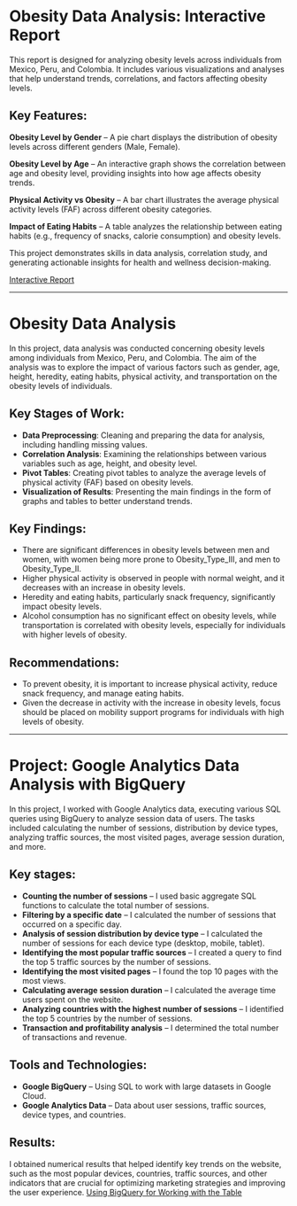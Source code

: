 # Obesity Data Analysis: Interactive Report

This report is designed for analyzing obesity levels across individuals from Mexico, Peru, and Colombia. It includes various visualizations and analyses that help understand trends, correlations, and factors affecting obesity levels.

## Key Features:

 **Obesity Level by Gender** – A pie chart displays the distribution of obesity levels across different genders (Male, Female).

 **Obesity Level by Age** – An interactive graph shows the correlation between age and obesity level, providing insights into how age affects obesity trends.

 **Physical Activity vs Obesity** – A bar chart illustrates the average physical activity levels (FAF) across different obesity categories.

 **Impact of Eating Habits** – A table analyzes the relationship between eating habits (e.g., frequency of snacks, calorie consumption) and obesity levels.

This project demonstrates skills in data analysis, correlation study, and generating actionable insights for health and wellness decision-making.

[Interactive Report](https://public.tableau.com/app/profile/lena.elena/viz/Book1_17308281116690/ObesityAnalysis)

***

# Obesity Data Analysis

In this project, data analysis was conducted concerning obesity levels among individuals from Mexico, Peru, and Colombia. The aim of the analysis was to explore the impact of various factors such as gender, age, height, heredity, eating habits, physical activity, and transportation on the obesity levels of individuals.

## Key Stages of Work:
- **Data Preprocessing**: Cleaning and preparing the data for analysis, including handling missing values.
- **Correlation Analysis**: Examining the relationships between various variables such as age, height, and obesity level.
- **Pivot Tables**: Creating pivot tables to analyze the average levels of physical activity (FAF) based on obesity levels.
- **Visualization of Results**: Presenting the main findings in the form of graphs and tables to better understand trends.

## Key Findings:
- There are significant differences in obesity levels between men and women, with women being more prone to Obesity_Type_III, and men to Obesity_Type_II.
- Higher physical activity is observed in people with normal weight, and it decreases with an increase in obesity levels.
- Heredity and eating habits, particularly snack frequency, significantly impact obesity levels.
- Alcohol consumption has no significant effect on obesity levels, while transportation is correlated with obesity levels, especially for individuals with higher levels of obesity.

## Recommendations:
- To prevent obesity, it is important to increase physical activity, reduce snack frequency, and manage eating habits.
- Given the decrease in activity with the increase in obesity levels, focus should be placed on mobility support programs for individuals with high levels of obesity.

***

  # Project: Google Analytics Data Analysis with BigQuery

In this project, I worked with Google Analytics data, executing various SQL queries using BigQuery to analyze session data of users. The tasks included calculating the number of sessions, distribution by device types, analyzing traffic sources, the most visited pages, average session duration, and more.

## Key stages:
- **Counting the number of sessions** – I used basic aggregate SQL functions to calculate the total number of sessions.
- **Filtering by a specific date** – I calculated the number of sessions that occurred on a specific day.
- **Analysis of session distribution by device type** – I calculated the number of sessions for each device type (desktop, mobile, tablet).
- **Identifying the most popular traffic sources** – I created a query to find the top 5 traffic sources by the number of sessions.
- **Identifying the most visited pages** – I found the top 10 pages with the most views.
- **Calculating average session duration** – I calculated the average time users spent on the website.
- **Analyzing countries with the highest number of sessions** – I identified the top 5 countries by the number of sessions.
- **Transaction and profitability analysis** – I determined the total number of transactions and revenue.

## Tools and Technologies:
- **Google BigQuery** – Using SQL to work with large datasets in Google Cloud.
- **Google Analytics Data** – Data about user sessions, traffic sources, device types, and countries.

## Results:
I obtained numerical results that helped identify key trends on the website, such as the most popular devices, countries, traffic sources, and other indicators that are crucial for optimizing marketing strategies and improving the user experience.
[Using BigQuery for Working with the Table](https://docs.google.com/document/d/1i3nq66Lkm2xyAaC3ioxFFUcFRt7ePe7zuDsD8ehQ9wA/edit?tab=t.0#heading=h.1kywdni6h5q5)

